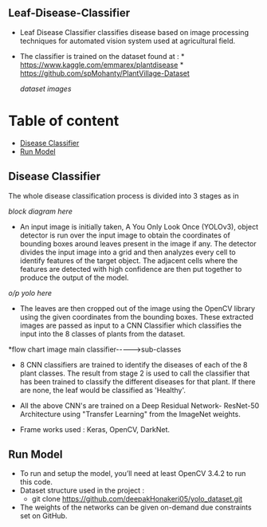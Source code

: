 ## Leaf-Disease-Classifier

* Leaf Disease Classifier classifies disease based on image processing techniques for automated vision system used at agricultural field. 
* The classifier is trained on the dataset found at :
      * https://www.kaggle.com/emmarex/plantdisease
      * https://github.com/spMohanty/PlantVillage-Dataset
      
  *dataset images*

# Table of content
- [Disease Classifier](#classifierInfo)
- [Run Model](#runmodel)

## Disease Classifier

The whole disease classification process is divided into 3 stages as in 

*block diagram here*

- An input image is initially taken, A You Only Look Once (YOLOv3), object detector is run over the input image to obtain the coordinates of bounding boxes around leaves present in the image if any. The detector divides the input image into a grid and then analyzes every cell to identify features of the target object. The adjacent cells where the features are detected with high confidence are then put together to produce the output of the model.

*o/p yolo here*
    
- The leaves are then cropped out of the image using the OpenCV library using the given coordinates from the bounding boxes. These extracted images are passed as input to a CNN Classifier which classifies the input into the 8 classes of plants from the dataset. 

*flow chart image main classifier----->sub-classes
    
- 8 CNN classifiers are trained to identify the diseases of each of the 8 plant classes.  The result from stage 2 is used to call the classifier that has been trained to classify the different diseases for that plant. If there are none, the leaf would be classified as 'Healthy'.

- All the above CNN's are trained on a Deep Residual Network- ResNet-50 Architecture using "Transfer Learning" from the ImageNet weights.

- Frame works used : Keras, OpenCV, DarkNet.

## Run Model

- To run and setup the model, you’ll need at least OpenCV 3.4.2 to run this code.
- Dataset structure used in the project :
     * git clone https://github.com/deepakHonakeri05/yolo_dataset.git
- The weights of the networks can be given on-demand due constraints set on GitHub. 
